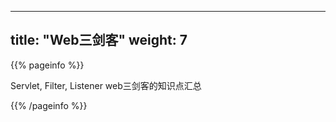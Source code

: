 
---
title: "Web三剑客"
weight: 7
---

{{% pageinfo %}}

Servlet, Filter, Listener web三剑客的知识点汇总

{{% /pageinfo %}}
